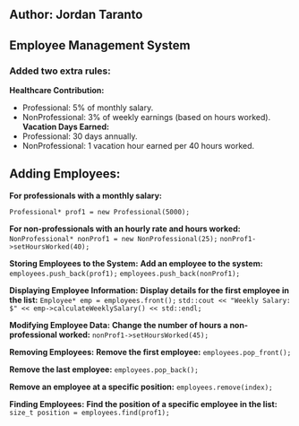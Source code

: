 ## Author: Jordan Taranto
## Employee Management System

### Added two extra rules: 
**Healthcare Contribution:**
- Professional: 5% of monthly salary.
- NonProfessional: 3% of weekly earnings (based on hours worked).
**Vacation Days Earned:**
- Professional: 30 days annually.
- NonProfessional: 1 vacation hour earned per 40 hours worked.

## **Adding Employees:**
**For professionals with a monthly salary:**

`Professional* prof1 = new Professional(5000);`

**For non-professionals with an hourly rate and hours worked:**
`NonProfessional* nonProf1 = new NonProfessional(25);`
`nonProf1->setHoursWorked(40);`


**Storing Employees to the System:**
**Add an employee to the system:**
`employees.push_back(prof1);`
`employees.push_back(nonProf1);`

**Displaying Employee Information:**
**Display details for the first employee in the list:**
`Employee* emp = employees.front();`
`std::cout << "Weekly Salary: $" << emp->calculateWeeklySalary() << std::endl;`

**Modifying Employee Data:**
**Change the number of hours a non-professional worked:**
`nonProf1->setHoursWorked(45);`

**Removing Employees:**
**Remove the first employee:**
`employees.pop_front();`

**Remove the last employee:**
`employees.pop_back();`

**Remove an employee at a specific position:**
`employees.remove(index);`

**Finding Employees:**
**Find the position of a specific employee in the list:**
`size_t position = employees.find(prof1);`